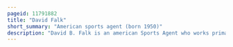 ```yaml
---
pageid: 11791882
title: "David Falk"
short_summary: "American sports agent (born 1950)"
description: "David B. Falk is an american Sports Agent who works primarily with nba Basketball Players in the national Basketball Association. He began his Career representing professional Tennis Players for Donald Dell's Proserv and is best known for representing Sports Icon Michael Jordan for the Entirety of Jordan's Career. Jordan Falk represented more than 100 other nba Players and is generally considered to be the most influential Player Agent in the Nba. During the peak Years of Falk's Career in the 1990s he was often considered the second-most powerful Person in the Nba behind Commissioner david Stern and had at least one Client on all but two nba Teams. He was listed for 12 consecutive Years by the sporting News as one of the 100 most powerful People in Sports from 1990 to 2001 and was also named one of the top 50 Marketers in the united States by Ad Age in 1995."
---
```

